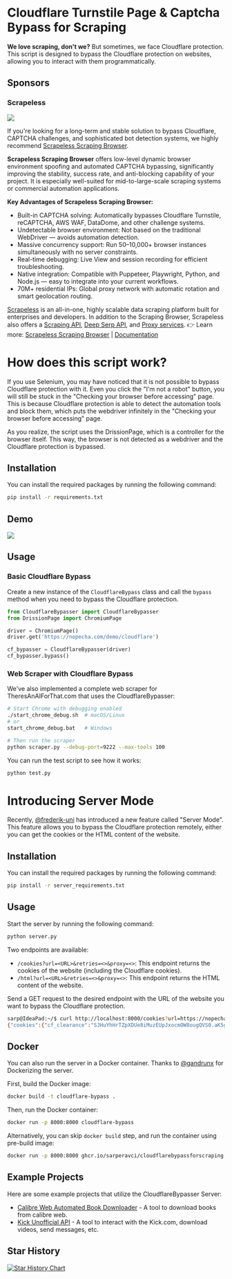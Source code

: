 # Cloudflare Turnstile Page & Captcha Bypass for Scraping

**We love scraping, don't we?** But sometimes, we face Cloudflare protection. This script is designed to bypass the Cloudflare protection on websites, allowing you to interact with them programmatically. 

## Sponsors

### Scrapeless

[![](https://github.com/user-attachments/assets/783ce396-fa8c-4e10-846e-86d0ba0d0144)](https://www.scrapeless.com/en/product/scraping-browser?utm_source=github&utm_campaign=sarperavci)

If you're looking for a long-term and stable solution to bypass Cloudflare, CAPTCHA challenges, and sophisticated bot detection systems, we highly recommend [Scrapeless Scraping Browser](https://www.scrapeless.com/en/product/scraping-browser?utm_source=github&utm_campaign=sarperavci).

**Scrapeless Scraping Browser** offers low-level dynamic browser environment spoofing and automated CAPTCHA bypassing, significantly improving the stability, success rate, and anti-blocking capability of your project. It is especially well-suited for mid-to-large-scale scraping systems or commercial automation applications.

**Key Advantages of Scrapeless Scraping Browser:**
- Built-in CAPTCHA solving: Automatically bypasses Cloudflare Turnstile, reCAPTCHA, AWS WAF, DataDome, and other challenge systems.
- Undetectable browser environment: Not based on the traditional WebDriver — avoids automation detection.
- Massive concurrency support: Run 50–10,000+ browser instances simultaneously with no server constraints.
- Real-time debugging: Live View and session recording for efficient troubleshooting.
- Native integration: Compatible with Puppeteer, Playwright, Python, and Node.js — easy to integrate into your current workflows.
- 70M+ residential IPs: Global proxy network with automatic rotation and smart geolocation routing.

[Scrapeless](https://www.scrapeless.com/en?utm_source=github&utm_campaign=sarperavci) is an all-in-one, highly scalable data scraping platform built for enterprises and developers. In addition to the Scraping Browser, Scrapeless also offers a [Scraping API](https://www.scrapeless.com/en/product/scraping-api?utm_source=github&utm_campaign=sarperavci), [Deep Serp API](https://www.scrapeless.com/en/product/deep-serp-api?utm_source=github&utm_campaign=sarperavci), and [Proxy services](https://www.scrapeless.com/en/product/proxies?utm_source=github&utm_campaign=sarperavci).
👉 Learn more: [Scrapeless Scraping Browser](https://www.scrapeless.com/en/product/scraping-browser?utm_source=github&utm_campaign=sarperavci) | [Documentation](https://docs.scrapeless.com/en/scraping-browser/quickstart/introduction/?utm_source=github&utm_campaign=sarperavci)



# How does this script work?

If you use Selenium, you may have noticed that it is not possible to bypass Cloudflare protection with it. Even you click the "I'm not a robot" button, you will still be stuck in the "Checking your browser before accessing" page.
This is because Cloudflare protection is able to detect the automation tools and block them, which puts the webdriver infinitely in the "Checking your browser before accessing" page.

As you realize, the script uses the DrissionPage, which is a controller for the browser itself. This way, the browser is not detected as a webdriver and the Cloudflare protection is bypassed.


## Installation

You can install the required packages by running the following command:

```bash
pip install -r requirements.txt
```

## Demo
![](https://cdn.sarperavci.com/xWhiMOmD/vzJylR.gif)

## Usage

### Basic Cloudflare Bypass

Create a new instance of the `CloudflareBypass` class and call the `bypass` method when you need to bypass the Cloudflare protection.

```python
from CloudflareBypasser import CloudflareBypasser
from DrissionPage import ChromiumPage

driver = ChromiumPage()
driver.get('https://nopecha.com/demo/cloudflare')

cf_bypasser = CloudflareBypasser(driver)
cf_bypasser.bypass()
```

### Web Scraper with Cloudflare Bypass

We've also implemented a complete web scraper for TheresAnAIForThat.com that uses the CloudflareBypasser:

```bash
# Start Chrome with debugging enabled
./start_chrome_debug.sh  # macOS/Linux
# or
start_chrome_debug.bat   # Windows

# Then run the scraper
python scraper.py --debug-port=9222 --max-tools 100
```

You can run the test script to see how it works:

```bash
python test.py
```

# Introducing Server Mode

Recently, [@frederik-uni](https://github.com/frederik-uni) has introduced a new feature called "Server Mode". This feature allows you to bypass the Cloudflare protection remotely, either you can get the cookies or the HTML content of the website.

## Installation

You can install the required packages by running the following command:

```bash
pip install -r server_requirements.txt
```

## Usage

Start the server by running the following command:

```bash
python server.py
```

Two endpoints are available:

- `/cookies?url=<URL>&retries=<>&proxy=<>`: This endpoint returns the cookies of the website (including the Cloudflare cookies).
- `/html?url=<URL>&retries=<>&proxy=<>`: This endpoint returns the HTML content of the website.

Send a GET request to the desired endpoint with the URL of the website you want to bypass the Cloudflare protection.

```bash
sarp@IdeaPad:~/$ curl http://localhost:8000/cookies?url=https://nopecha.com/demo/cloudflare
{"cookies":{"cf_clearance":"SJHuYhHrTZpXDUe8iMuzEUpJxocmOW8ougQVS0.aK5g-1723665177-1.0.1.1-5_NOoP19LQZw4TQ4BLwJmtrXBoX8JbKF5ZqsAOxRNOnW2rmDUwv4hQ7BztnsOfB9DQ06xR5hR_hsg3n8xteUCw"},"user_agent":"Mozilla/5.0 (X11; Linux x86_64) AppleWebKit/537.36 (KHTML, like Gecko) Chrome/125.0.0.0 Safari/537.36"}
```

## Docker


You can also run the server in a Docker container. Thanks to [@gandrunx](https://github.com/gandrunx) for Dockerizing the server.

First, build the Docker image:

```bash
docker build -t cloudflare-bypass .
```

Then, run the Docker container:

```bash
docker run -p 8000:8000 cloudflare-bypass
```

Alternatively, you can skip `docker build` step, and run the container using pre-build image:
```bash
docker run -p 8000:8000 ghcr.io/sarperavci/cloudflarebypassforscraping:latest
```

## Example Projects

Here are some example projects that utilize the CloudflareBypasser Server:

- [Calibre Web Automated Book Downloader](https://github.com/calibrain/calibre-web-automated-book-downloader) - A tool to download books from calibre web.
- [Kick Unofficial API](https://github.com/sarperavci/kick-unofficial-api) - A tool to interact with the Kick.com, download videos, send messages, etc.

## Star History

<a href="https://star-history.com/#sarperavci/CloudflareBypassForScraping&Date">
 <picture>
   <source media="(prefers-color-scheme: dark)" srcset="https://api.star-history.com/svg?repos=sarperavci/CloudflareBypassForScraping&type=Date&theme=dark" />
   <source media="(prefers-color-scheme: light)" srcset="https://api.star-history.com/svg?repos=sarperavci/CloudflareBypassForScraping&type=Date" />
   <img alt="Star History Chart" src="https://api.star-history.com/svg?repos=sarperavci/CloudflareBypassForScraping&type=Date" />
 </picture>
</a>
